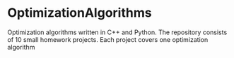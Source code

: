 # OptimizationAlgorithms
Optimization algorithms written in C++ and Python. The repository consists of 10 small homework projects. Each project covers one optimization algorithm
